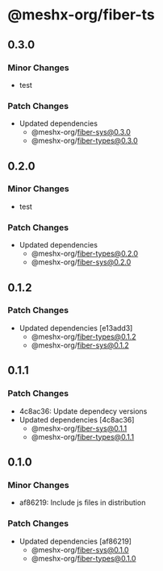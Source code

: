 # @meshx-org/fiber-ts

## 0.3.0

### Minor Changes

- test

### Patch Changes

- Updated dependencies
  - @meshx-org/fiber-sys@0.3.0
  - @meshx-org/fiber-types@0.3.0

## 0.2.0

### Minor Changes

- test

### Patch Changes

- Updated dependencies
  - @meshx-org/fiber-types@0.2.0
  - @meshx-org/fiber-sys@0.2.0

## 0.1.2

### Patch Changes

- Updated dependencies [e13add3]
  - @meshx-org/fiber-types@0.1.2
  - @meshx-org/fiber-sys@0.1.2

## 0.1.1

### Patch Changes

- 4c8ac36: Update dependecy versions
- Updated dependencies [4c8ac36]
  - @meshx-org/fiber-sys@0.1.1
  - @meshx-org/fiber-types@0.1.1

## 0.1.0

### Minor Changes

- af86219: Include js files in distribution

### Patch Changes

- Updated dependencies [af86219]
  - @meshx-org/fiber-sys@0.1.0
  - @meshx-org/fiber-types@0.1.0
